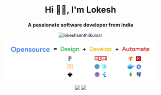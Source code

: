 <h1 align="center">Hi 👋🏻, I'm Lokesh</h1>
<h3 align="center">A passionate software developer from India</h3>
<p align="center"> <img src="https://komarev.com/ghpvc/?username=lokeshsenthilkumar" alt="lokeshsenthilkumar" /> </p>


<img src="https://github.com/lokeshsenthilkumar/lokeshsenthilkumar/blob/master/linkedin_banner.png" />
<p align="center">
  <img src="https://github-readme-stats.vercel.app/api?username=bala2001&count_private=true&show_icons=true" height="170px">
  <img src="https://github-readme-stats.vercel.app/api/top-langs/?username=bala2001&layout=compact" height="170px">
</p>


